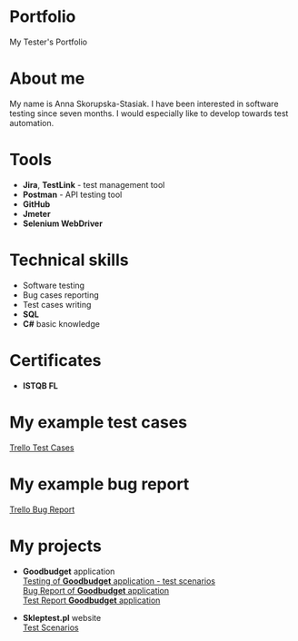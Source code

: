 # Portfolio
My Tester's Portfolio
# About me
My name is Anna Skorupska-Stasiak. I have been interested in software testing since seven months. I would especially like to develop towards test automation. 
# Tools
- **Jira**, **TestLink** - test management tool <br>
- **Postman** - API testing tool <br>
 - **GitHub** <br>
 - **Jmeter**<br>
 - **Selenium WebDriver**<br>
# Technical skills
- Software testing <br>
- Bug cases reporting <br>
- Test cases writing <br>
- **SQL** <br>
- **C#** basic knowledge <br>

# Certificates
- **ISTQB FL**
# My example test cases 
<a href="https://docs.google.com/document/d/1VIzjXBy_CFiPCh6so_UWZLf99QX4TjHt_mneB7qQ3S8/edit#" target="_blank">Trello Test Cases</a>
# My example bug report
<a href="https://docs.google.com/document/d/1evN93b0iZiRvwIoR51aosdQFSHqMplfdUo7KZh9mBb4/edit#heading=h.b6andpv1vzvu" target="_blank"> Trello Bug Report</a>
# My projects
- **Goodbudget** application <br>
<a href="https://docs.google.com/document/d/1KW0HZXRn8ky4mbopETfCWjlnY-5H_Zd2iYSpl8qeOvs/edit#" target="_blank"> Testing of **Goodbudget** application - test scenarios </a> <br>
 <a href="https://docs.google.com/document/d/1tachyX4Rc4LaYeHr8mTR-oe3uS_pS0GJuy1OPvRHPP8/edit#" target="_blank"> Bug Report of **Goodbudget** application </a> <br>
 <a href="https://docs.google.com/spreadsheets/d/1HrjnUfaQ-pLHtShUi6s2DjFYeW-7aeu2Mhz_OaHchhE/edit#gid=0" target="_blank"> Test Report **Goodbudget** application
</a>
 
- **Skleptest.pl**  website <br>
<a href="https://docs.google.com/document/d/1muVqHQxIig_jO5mvVP3GXItId95QfFpw6SPrN3KBLWE/edit#heading=h.w4vb28tgz9an" target="_blank"> Test Scenarios  </a>


